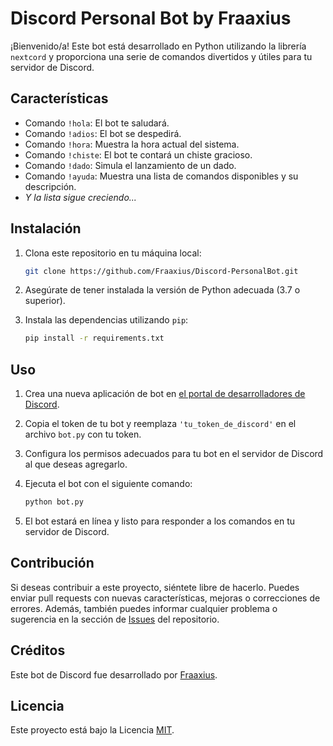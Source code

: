 # Discord Personal Bot by Fraaxius

¡Bienvenido/a! Este bot está desarrollado en Python utilizando la librería `nextcord` y proporciona una serie de comandos divertidos y útiles para tu servidor de Discord.

## Características

- Comando `!hola`: El bot te saludará.
- Comando `!adios`: El bot se despedirá.
- Comando `!hora`: Muestra la hora actual del sistema.
- Comando `!chiste`: El bot te contará un chiste gracioso.
- Comando `!dado`: Simula el lanzamiento de un dado.
- Comando `!ayuda`: Muestra una lista de comandos disponibles y su descripción.
- *Y la lista sigue creciendo...*

## Instalación

1. Clona este repositorio en tu máquina local:

   ```bash
   git clone https://github.com/Fraaxius/Discord-PersonalBot.git
   ```

2. Asegúrate de tener instalada la versión de Python adecuada (3.7 o superior).

3. Instala las dependencias utilizando `pip`:

   ```bash
   pip install -r requirements.txt
   ```

## Uso

1. Crea una nueva aplicación de bot en [el portal de desarrolladores de Discord](https://discord.com/developers/applications).

2. Copia el token de tu bot y reemplaza `'tu_token_de_discord'` en el archivo `bot.py` con tu token.

3. Configura los permisos adecuados para tu bot en el servidor de Discord al que deseas agregarlo.

4. Ejecuta el bot con el siguiente comando:

   ```bash
   python bot.py
   ```

5. El bot estará en línea y listo para responder a los comandos en tu servidor de Discord.

## Contribución

Si deseas contribuir a este proyecto, siéntete libre de hacerlo. Puedes enviar pull requests con nuevas características, mejoras o correcciones de errores. Además, también puedes informar cualquier problema o sugerencia en la sección de [Issues](https://github.com/Fraaxius/Discord-PersonalBot/issues) del repositorio.

## Créditos

Este bot de Discord fue desarrollado por [Fraaxius](https://github.com/Fraaxius).

## Licencia

Este proyecto está bajo la Licencia [MIT](LICENSE).
